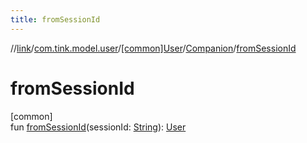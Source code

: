 ```yaml
---
title: fromSessionId
---
```

//[link](../../../../index.html)/[com.tink.model.user](../../index.html)/[[common]User](../index.html)/[Companion](index.html)/[fromSessionId](from-session-id.html)



# fromSessionId



[common]\
fun [fromSessionId](from-session-id.html)(sessionId: [String](https://kotlinlang.org/api/latest/jvm/stdlib/kotlin/-string/index.html)): [User](../index.html)




